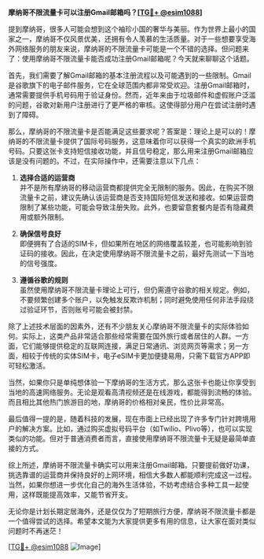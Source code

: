 **摩纳哥不限流量卡可以注册Gmail邮箱吗？[[TG💪+ @esim1088](https://t.me/s/esim1088)]**

提到摩纳哥，很多人可能会想到这个袖珍小国的奢华与美丽。作为世界上最小的国家之一，摩纳哥不仅风景优美，还拥有令人羡慕的生活质量。对于一些想要享受海外网络服务的朋友来说，摩纳哥的不限流量卡可能是一个不错的选择。但问题来了：使用摩纳哥不限流量卡能否成功注册Gmail邮箱呢？今天就来聊聊这个话题。

首先，我们需要了解Gmail邮箱的基本注册流程以及可能遇到的一些限制。Gmail是谷歌旗下的电子邮件服务，它在全球范围内都非常受欢迎。注册Gmail邮箱时，通常需要提供手机号码用于验证身份。然而，近年来由于垃圾邮件和虚假账户泛滥的问题，谷歌对新用户注册进行了更严格的审核。这使得部分用户在尝试注册时遇到了障碍。

那么，摩纳哥的不限流量卡是否能满足这些要求呢？答案是：理论上是可以的！摩纳哥的不限流量卡提供了国际号码服务，这意味着你可以获得一个真实的欧洲手机号码。只要这张卡支持短信接收功能，并且信号稳定，那么用来注册Gmail邮箱应该是没有问题的。不过，在实际操作中，还需要注意以下几点：

1. **选择合适的运营商**  
   并不是所有摩纳哥的移动运营商都提供完全无限制的服务。因此，在购买不限流量卡之前，建议先确认该运营商是否支持国际短信发送和接收。如果运营商限制了某些功能，可能会导致注册失败。此外，也要留意套餐内是否有隐藏费用或额外限制。

2. **确保信号良好**  
   即便拥有了合适的SIM卡，但如果所在地区的网络覆盖较差，也可能影响到验证码的接收。因此，在决定使用摩纳哥不限流量卡之前，最好先测试一下当地的信号强度。

3. **遵循谷歌的规则**  
   虽然使用摩纳哥不限流量卡理论上可行，但仍需遵守谷歌的相关规定。例如，不要频繁创建多个账户，以免触发反欺诈机制；同时避免使用任何非法手段绕过验证环节，否则账号可能会被封禁。

除了上述技术层面的因素外，还有不少朋友关心摩纳哥不限流量卡的实际体验如何。实际上，这类产品非常适合那些经常需要在国外旅行或者居住的人群。一方面，它们能够提供稳定的互联网连接，满足日常通讯、浏览网页等需求；另一方面，相较于传统的实体SIM卡，电子eSIM卡更加便捷易用，只需下载官方APP即可轻松激活。

当然，如果你只是单纯想体验一下摩纳哥的生活方式，那么这张卡也能让你享受到当地的高速网络服务。无论是观看高清视频还是在线游戏，都能得到流畅的体验。而且相比其他热门旅游目的地，摩纳哥的价格相对亲民，性价比非常高。

最后值得一提的是，随着科技的发展，现在市面上已经出现了许多专门针对跨境用户的解决方案。比如，通过购买虚拟号码平台（如Twilio、Plivo等），也可以实现类似的功能。但对于普通消费者而言，直接使用摩纳哥不限流量卡无疑是最简单直接的方式。

综上所述，摩纳哥不限流量卡确实可以用来注册Gmail邮箱。只要提前做好功课，挑选靠谱的运营商并保持良好的上网环境，相信大多数人都能顺利完成这一过程。当然，如果你想进一步优化自己的海外生活体验，不妨考虑结合多种工具一起使用，这样既能提高效率，又能节省开支。

无论你是计划长期定居海外，还是仅仅为了短期旅行方便，摩纳哥不限流量卡都是一个值得尝试的选择。希望本文能为大家提供更多有用的信息，让大家在面对类似问题时不再迷茫！

[[TG💪+ @esim1088](https://t.me/s/esim1088) ![Image](https://i.postimg.cc/4NQfJmqS/Snipaste-2025-05-13-00-14-12.png)]